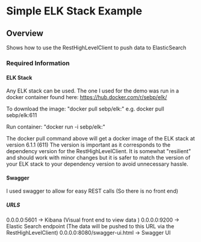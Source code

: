 # Simple ELK Stack Example
## Overview
Shows how to use the RestHighLevelClient to push data to ElasticSearch

### Required Information

#### ELK Stack
Any ELK stack can be used. The one I used for the demo was run in a docker container found here: 
https://hub.docker.com/r/sebp/elk/

To download the image:
"docker pull sebp/elk:<version>"
e.g. docker pull sebp/elk:611 

Run container:
"docker run -i sebp/elk:<version>"

The docker pull command above will get a docker image of the ELK stack at version 6.1.1 (611)
The version is important as it corresponds to the dependency version for the RestHighLevelClient. It is somewhat 
"resilient" and should work with minor changes but it is safer to match the version of your ELK stack to your dependency 
version to avoid unnecessary hassle.

#### Swagger
I used swagger to allow for easy REST calls (So there is no front end)


##### URLS

0.0.0.0:5601                 -> Kibana (Visual front end to view data )
0.0.0.0:9200                 -> Elastic Search endpoint (The data will be pushed to this URL via the RestHighLevelClient)
0.0.0.0:8080/swagger-ui.html -> Swagger UI 
